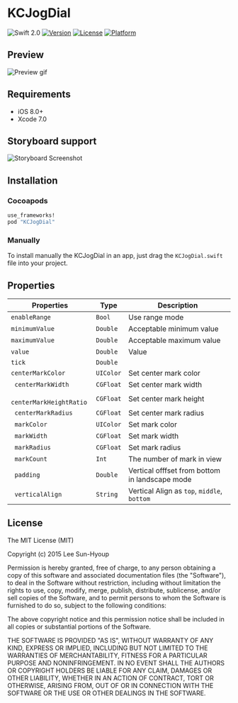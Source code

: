 # KCJogDial
![Swift 2.0](https://img.shields.io/badge/Swift-2.0-orange.svg)
[![Version](https://img.shields.io/cocoapods/v/kcjogdial.svg?style=flat)](http://cocoapods.org/pods/kcjogdial)
[![License](https://img.shields.io/cocoapods/l/kcjogdial.svg?style=flat)](http://cocoapods.org/pods/kcjogdial)
[![Platform](https://img.shields.io/cocoapods/p/kcjogdial.svg?style=flat)](http://cocoapods.org/pods/kcjogdial)

## Preview
![Preview gif](https://raw.github.com/kciter/KCJogDial/master/Screenshot/kcjogdial_preview.gif)

## Requirements
* iOS 8.0+
* Xcode 7.0

## Storyboard support
![Storyboard Screenshot](https://raw.github.com/kciter/KCJogDial/master/Screenshot/storyboard.png)

## Installation

### Cocoapods
```ruby
use_frameworks!
pod "KCJogDial"
```
### Manually
To install manually the KCJogDial in an app, just drag the `KCJogDial.swift` file into your project.

## Properties
| Properties | Type | Description |
|---|---|---|
| `enableRange` | `Bool` | Use range mode |
| `minimumValue` | `Double` | Acceptable minimum value |
| `maximumValue` | `Double` | Acceptable maximum value |
| `value` | `Double` | Value |
| `tick` | `Double` |  |
| `centerMarkColor` | `UIColor` | Set center mark color |
|` centerMarkWidth` | `CGFloat` | Set center mark width |
|` centerMarkHeightRatio` | `CGFloat` | Set center mark height |
|` centerMarkRadius` | `CGFloat` | Set center mark radius |
|` markColor` | `UIColor` | Set mark color |
|` markWidth` | `CGFloat` | Set mark width |
|` markRadius` | `CGFloat` | Set mark radius |
|` markCount` | `Int` | The number of mark in view |
|` padding` | `Double` | Vertical offfset from bottom in landscape mode |
|` verticalAlign` | `String` | Vertical Align as `top`, `middle`, `bottom` |

## License
The MIT License (MIT)

Copyright (c) 2015 Lee Sun-Hyoup

Permission is hereby granted, free of charge, to any person obtaining a copy
of this software and associated documentation files (the "Software"), to deal
in the Software without restriction, including without limitation the rights
to use, copy, modify, merge, publish, distribute, sublicense, and/or sell
copies of the Software, and to permit persons to whom the Software is
furnished to do so, subject to the following conditions:

The above copyright notice and this permission notice shall be included in all
copies or substantial portions of the Software.

THE SOFTWARE IS PROVIDED "AS IS", WITHOUT WARRANTY OF ANY KIND, EXPRESS OR
IMPLIED, INCLUDING BUT NOT LIMITED TO THE WARRANTIES OF MERCHANTABILITY,
FITNESS FOR A PARTICULAR PURPOSE AND NONINFRINGEMENT. IN NO EVENT SHALL THE
AUTHORS OR COPYRIGHT HOLDERS BE LIABLE FOR ANY CLAIM, DAMAGES OR OTHER
LIABILITY, WHETHER IN AN ACTION OF CONTRACT, TORT OR OTHERWISE, ARISING FROM,
OUT OF OR IN CONNECTION WITH THE SOFTWARE OR THE USE OR OTHER DEALINGS IN THE
SOFTWARE.
